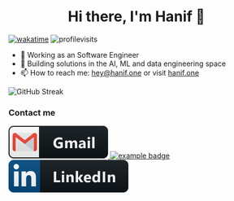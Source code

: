 <h1 align="center" > Hi there, I'm Hanif 👋 </h1>

 [![wakatime](https://wakatime.com/badge/user/94742452-cde1-48b8-815f-7eca77837463.svg)](https://wakatime.com/@94742452-cde1-48b8-815f-7eca77837463) ![profilevisits](https://komarev.com/ghpvc/?username=hanif-adedotun) 

<!-- <p>
  <img src="https://github.com/Hanif-adedotun/Hanif-adedotun/blob/main/1713974584312.jpg?raw=true" alt='My profile header' style="border-radius:10px;padding:6.0pt;" width='50%' >
</p> -->

- 🔭 Working as an Software Engineer
- 🌱 Building solutions in the AI, ML and data engineering space
- 📫 How to reach me: [hey@hanif.one](mailto:hanif.adedotun@gmail.com) or visit [hanif.one](https://hanif.one)


![GitHub Streak](https://github-readme-streak-stats.herokuapp.com?user=hanif-adedotun&theme=dark&mode=weekly)


### Contact me
<p align="left">
   <a href="mailto:hanif.adedotun@gmail.com">
      <img src="https://github.com/MikeCodesDotNET/ColoredBadges/blob/master/svg/social/gmail.svg" alt="example badge" style="vertical-align:top margin:6px 4px">
  </a>
  
   <a href="https://x.com/devhanif">
      <img src="https://github.com/MikeCodesDotNET/ColoredBadges/blob/master/svg/social/x.svg" alt="example badge" style="vertical-align:top margin:6px 4px">
  </a>
  
  <a href="www.linkedin.com/hanif-adedotun">
      <img src="https://github.com/MikeCodesDotNET/ColoredBadges/blob/master/svg/social/linkedin.svg" alt="example badge" style="vertical-align:top margin:6px 4px">
  </a>
 
</p>




